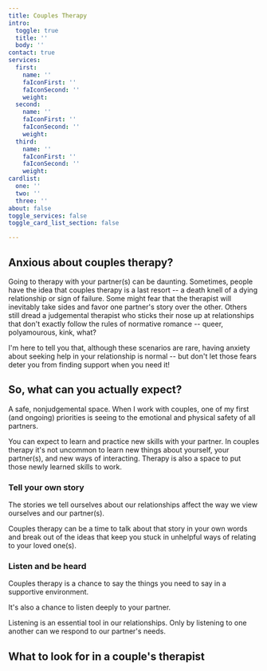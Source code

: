 ```yaml
---
title: Couples Therapy
intro:
  toggle: true
  title: ''
  body: ''
contact: true
services:
  first:
    name: ''
    faIconFirst: ''
    faIconSecond: ''
    weight: 
  second:
    name: ''
    faIconFirst: ''
    faIconSecond: ''
    weight: 
  third:
    name: ''
    faIconFirst: ''
    faIconSecond: ''
    weight: 
cardlist:
  one: ''
  two: ''
  three: ''
about: false
toggle_services: false
toggle_card_list_section: false

---
```

## Anxious about couples therapy?

Going to therapy with your partner(s) can be daunting. Sometimes, people have the idea that couples therapy is a last resort -- a death knell of a dying relationship or sign of failure. Some might fear that the therapist will inevitably take sides and favor one partner's story over the other. Others still dread a judgemental therapist who sticks their nose up at relationships that don't exactly follow the rules of normative romance -- queer, polyamourous, kink, what?

I'm here to tell you that, although these scenarios are rare, having anxiety about seeking help in your relationship is normal -- but don't let those fears deter you from finding support when you need it!

## So, what can you actually expect? 

A safe, nonjudgemental space. When I work with couples, one of my first (and ongoing) priorities is seeing to the emotional and physical safety of all partners. 

You can expect to learn and practice new skills with your partner. In couples therapy it's not uncommon to learn new things about yourself, your partner(s), and new ways of interacting. Therapy is also a space to put those newly learned skills to work. 

### Tell your own story

The stories we tell ourselves about our relationships affect the way we view ourselves and our partner(s).

Couples therapy can be a time to talk about that story in your own words and break out of the ideas that keep you stuck in unhelpful ways of relating to your loved one(s).

### Listen and be heard

Couples therapy is a chance to say the things you need to say in a supportive environment.

It's also a chance to listen deeply to your partner.

Listening is an essential tool in our relationships. Only by listening to one another can we respond to our partner's needs.

## What to look for in a couple's therapist